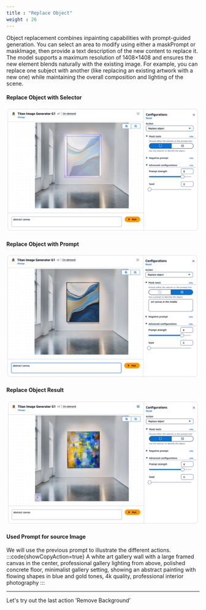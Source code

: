 ```yaml
---
title : "Replace Object"
weight : 26
---
```


Object replacement combines inpainting capabilities with prompt-guided generation. You can select an area to modify using either a maskPrompt or maskImage, then provide a text description of the new content to replace it. The model supports a maximum resolution of 1408×1408 and ensures the new element blends naturally with the existing image. For example, you can replace one subject with another (like replacing an existing artwork with a new one) while maintaining the overall composition and lighting of the scene.

#### Replace Object with Selector
![Titan Image Generator - Replace Object with Selector](/static/bedrock/titan/titan_replace_object.png)


#### Replace Object with Prompt
![Titan Image Generator - Replace Object with Prompt](/static/bedrock/titan/titan_replace_prompt.png)


#### Replace Object Result
![Titan Image Generator - Replace Object Results](/static/bedrock/titan/titan_replace_result.png)


#### Used Prompt for source Image
We will use the previous prompt to illustrate the different actions.
:::code{showCopyAction=true}
A white art gallery wall with a large framed canvas in the center, professional gallery lighting from above, polished concrete floor, 
minimalist gallery setting, showing an abstract painting with flowing shapes in blue and gold tones, 4k quality, professional interior photography
:::

---

Let's try out the last action ’Remove Background’
